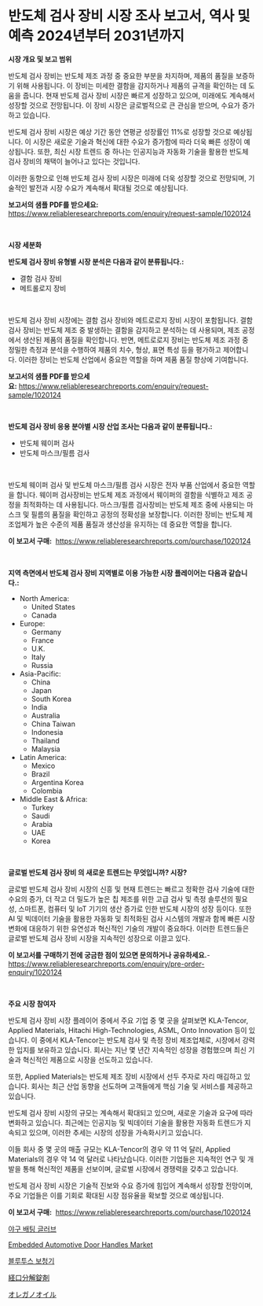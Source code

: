 <p><h1>반도체 검사 장비 시장 조사 보고서, 역사 및 예측 2024년부터 2031년까지</h1></p><p><strong>시장 개요 및 보고 범위</strong></p>
<p><p>반도체 검사 장비는 반도체 제조 과정 중 중요한 부분을 차지하며, 제품의 품질을 보증하기 위해 사용됩니다. 이 장비는 미세한 결함을 감지하거나 제품의 규격을 확인하는 데 도움을 줍니다. 현재 반도체 검사 장비 시장은 빠르게 성장하고 있으며, 미래에도 계속해서 성장할 것으로 전망됩니다. 이 장비 시장은 글로벌적으로 큰 관심을 받으며, 수요가 증가하고 있습니다.</p><p>반도체 검사 장비 시장은 예상 기간 동안 연평균 성장률인 11%로 성장할 것으로 예상됩니다. 이 시장은 새로운 기술과 혁신에 대한 수요가 증가함에 따라 더욱 빠른 성장이 예상됩니다. 또한, 최신 시장 트렌드 중 하나는 인공지능과 자동화 기술을 활용한 반도체 검사 장비의 채택이 늘어나고 있다는 것입니다.</p><p>이러한 동향으로 인해 반도체 검사 장비 시장은 미래에 더욱 성장할 것으로 전망되며, 기술적인 발전과 시장 수요가 계속해서 확대될 것으로 예상됩니다.</p></p>
<p><strong>보고서의 샘플 PDF를 받으세요:</strong> <a href="https://www.reliableresearchreports.com/enquiry/request-sample/1020124">https://www.reliableresearchreports.com/enquiry/request-sample/1020124</a></p>
<p>&nbsp;</p>
<p><strong>시장 세분화</strong></p>
<p><strong>반도체 검사 장비 유형별 시장 분석은 다음과 같이 분류됩니다.:</strong></p>
<p><ul><li>결함 검사 장비</li><li>메트롤로지 장비</li></ul></p>
<p>&nbsp;</p>
<p><p>반도체 검사 장비 시장에는 결함 검사 장비와 메트로로지 장비 시장이 포함됩니다. 결함 검사 장비는 반도체 제조 중 발생하는 결함을 감지하고 분석하는 데 사용되며, 제조 공정에서 생산된 제품의 품질을 확인합니다. 반면, 메트로로지 장비는 반도체 제조 과정 중 정밀한 측정과 분석을 수행하여 제품의 치수, 형상, 표면 특성 등을 평가하고 제어합니다. 이러한 장비는 반도체 산업에서 중요한 역할을 하며 제품 품질 향상에 기여합니다.</p></p>
<p><strong>보고서의 샘플 PDF를 받으세요:</strong>&nbsp;<a href="https://www.reliableresearchreports.com/enquiry/request-sample/1020124">https://www.reliableresearchreports.com/enquiry/request-sample/1020124</a></p>
<p>&nbsp;</p>
<p><strong> 반도체 검사 장비 응용 분야별 시장 산업 조사는 다음과 같이 분류됩니다.:</strong></p>
<p><ul><li>반도체 웨이퍼 검사</li><li>반도체 마스크/필름 검사</li></ul></p>
<p>&nbsp;</p>
<p><p>반도체 웨이퍼 검사 및 반도체 마스크/필름 검사 시장은 전자 부품 산업에서 중요한 역할을 합니다. 웨이퍼 검사장비는 반도체 제조 과정에서 웨이퍼의 결함을 식별하고 제조 공정을 최적화하는 데 사용됩니다. 마스크/필름 검사장비는 반도체 제조 중에 사용되는 마스크 및 필름의 품질을 확인하고 공정의 정확성을 보장합니다. 이러한 장비는 반도체 제조업체가 높은 수준의 제품 품질과 생산성을 유지하는 데 중요한 역할을 합니다.</p></p>
<p><strong>이 보고서 구매:</strong>&nbsp; <a href="https://www.reliableresearchreports.com/purchase/1020124">https://www.reliableresearchreports.com/purchase/1020124</a></p>
<p>&nbsp;</p>
<p><strong>지역 측면에서 반도체 검사 장비 지역별로 이용 가능한 시장 플레이어는 다음과 같습니다.:</strong></p>
<p><ul>
    <li>
        North America:
        <ul>
            <li>United States</li>
            <li>Canada</li>
        </ul>
    </li>
    <li>
        Europe:
        <ul>
            <li>Germany</li>
            <li>France</li>
            <li>U.K.</li>
            <li>Italy</li>
            <li>Russia</li>
        </ul>
    </li>
    <li>
        Asia-Pacific:
        <ul>
            <li>China</li>
            <li>Japan</li>
            <li>South Korea</li>
            <li>India</li>
            <li>Australia</li>
            <li>China Taiwan</li>
            <li>Indonesia</li>
            <li>Thailand</li>
            <li>Malaysia</li>
        </ul>
    </li>
    <li>
        Latin America:
        <ul>
            <li>Mexico</li>
            <li>Brazil</li>
            <li>Argentina Korea</li>
            <li>Colombia</li>
        </ul>
    </li>
    <li>
        Middle East & Africa:
        <ul>
            <li>Turkey</li>
            <li>Saudi</li>
            <li>Arabia</li>
            <li>UAE</li>
            <li>Korea</li>
        </ul>
    </li>
    </ul></p>
<p>&nbsp;</p>
<p><strong>글로벌 반도체 검사 장비 의 새로운 트렌드는 무엇입니까? 시장?</strong></p>
<p><p>글로벌 반도체 검사 장비 시장의 신흥 및 현재 트렌드는 빠르고 정확한 검사 기술에 대한 수요의 증가, 더 작고 더 밀도가 높은 칩 제조를 위한 고급 검사 및 측정 솔루션의 필요성, 스마트폰, 컴퓨터 및 IoT 기기의 생산 증가로 인한 반도체 시장의 성장 등이다. 또한 AI 및 빅데이터 기술을 활용한 자동화 및 최적화된 검사 시스템의 개발과 함께 빠른 시장 변화에 대응하기 위한 유연성과 혁신적인 기술의 개발이 중요하다. 이러한 트렌드들은 글로벌 반도체 검사 장비 시장을 지속적인 성장으로 이끌고 있다.</p></p>
<p><strong>이 보고서를 구매하기 전에 궁금한 점이 있으면 문의하거나 공유하세요.</strong>- <a href="https://www.reliableresearchreports.com/enquiry/pre-order-enquiry/1020124">https://www.reliableresearchreports.com/enquiry/pre-order-enquiry/1020124</a></p>
<p>&nbsp;</p>
<p><strong>주요 시장 참여자</strong></p>
<p><p>반도체 검사 장비 시장 플레이어 중에서 주요 기업 중 몇 곳을 살펴보면 KLA-Tencor, Applied Materials, Hitachi High-Technologies, ASML, Onto Innovation 등이 있습니다. 이 중에서 KLA-Tencor는 반도체 검사 및 측정 장비 제조업체로, 시장에서 강력한 입지를 보유하고 있습니다. 회사는 지난 몇 년간 지속적인 성장을 경험했으며 최신 기술과 혁신적인 제품으로 시장을 선도하고 있습니다.</p><p>또한, Applied Materials는 반도체 제조 장비 시장에서 선두 주자로 자리 매김하고 있습니다. 회사는 최근 산업 동향을 선도하며 고객들에게 핵심 기술 및 서비스를 제공하고 있습니다.</p><p>반도체 검사 장비 시장의 규모는 계속해서 확대되고 있으며, 새로운 기술과 요구에 따라 변화하고 있습니다. 최근에는 인공지능 및 빅데이터 기술을 활용한 자동화 트렌드가 지속되고 있으며, 이러한 추세는 시장의 성장을 가속화시키고 있습니다.</p><p>이들 회사 중 몇 곳의 매출 규모는 KLA-Tencor의 경우 약 11 억 달러, Applied Materials의 경우 약 14 억 달러로 나타났습니다. 이러한 기업들은 지속적인 연구 및 개발을 통해 혁신적인 제품을 선보이며, 글로벌 시장에서 경쟁력을 갖추고 있습니다.</p><p>반도체 검사 장비 시장은 기술적 진보와 수요 증가에 힘입어 계속해서 성장할 전망이며, 주요 기업들은 이를 기회로 확대된 시장 점유율을 확보할 것으로 예상됩니다.</p></p>
<p><strong>이 보고서 구매:</strong>&nbsp;&nbsp;<a href="https://www.reliableresearchreports.com/purchase/1020124">https://www.reliableresearchreports.com/purchase/1020124</a></p>
<p><p><a href="https://medium.com/@mamdouh_alnadi/%EC%95%BC%EA%B5%AC-%EB%B0%B0%ED%8C%85-%EC%9E%A5%EA%B0%91-%EC%8B%9C%EC%9E%A5-%EA%B7%9C%EB%AA%A8-%EB%B0%8F-%EC%8B%9C%EC%9E%A5-%EB%8F%99%ED%96%A5-%EC%99%84%EC%A0%84%ED%95%9C-%EC%82%B0%EC%97%85-%EA%B0%9C%EC%9A%94-2024%EB%85%84%EB%B6%80%ED%84%B0-2031%EB%85%84%EA%B9%8C%EC%A7%80-2c798069e199">야구 배팅 글러브</a></p><p><a href="https://github.com/Glendatilghmankmgz0rbhwpy/Market-Research-Report-List-1/blob/main/embedded-automotive-door-handles-market.md">Embedded Automotive Door Handles Market</a></p><p><a href="https://medium.com/@goicoevgovidph/2024%EB%85%84%EB%B6%80%ED%84%B0-2031%EB%85%84%EA%B9%8C%EC%A7%80%EC%9D%98-bluetooth-%EB%B3%B4%EC%B2%AD%EA%B8%B0-%EC%8B%9C%EC%9E%A5-%EB%B6%84%EC%84%9D-%EB%B0%8F-%EA%B7%9C%EB%AA%A8-%EC%98%88%EC%B8%A1-27d54986a5ac">블루투스 보청기</a></p><p><a href="https://medium.com/@lily-u-genius/%E3%82%AA%E3%83%BC%E3%83%A9%E3%83%AB%E3%83%87%E3%82%A3%E3%82%B9%E3%82%A4%E3%83%B3%E3%83%86%E3%82%B0%E3%83%AC%E3%83%BC%E3%83%86%E3%82%A3%E3%83%B3%E3%82%B0%E3%82%BF%E3%83%96%E3%83%AC%E3%83%83%E3%83%88%E5%B8%82%E5%A0%B4-2031%E5%B9%B4%E3%81%BE%E3%81%A7%E3%81%AE%E6%88%90%E5%8A%9F%E3%81%99%E3%82%8B%E3%83%93%E3%82%B8%E3%83%8D%E3%82%B9%E6%88%A6%E7%95%A5%E3%81%AE%E9%8D%B5%E3%82%92%E4%BA%88%E6%B8%AC-d1824002a2cc">経口分解錠剤</a></p><p><a href="https://medium.com/@lily-u-genius/%E3%82%AA%E3%83%AC%E3%82%AC%E3%83%8E%E3%82%AA%E3%82%A4%E3%83%AB%E5%B8%82%E5%A0%B4-2031%E5%B9%B4%E3%81%BE%E3%81%A7%E3%81%AE%E3%83%88%E3%83%AC%E3%83%B3%E3%83%89-%E4%BA%88%E6%B8%AC-%E7%AB%B6%E4%BA%89%E5%88%86%E6%9E%90-dbc258ab3d19">オレガノオイル</a></p></p>
